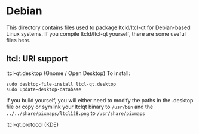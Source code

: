 
Debian
====================
This directory contains files used to package ltcld/ltcl-qt
for Debian-based Linux systems. If you compile ltcld/ltcl-qt yourself, there are some useful files here.

## ltcl: URI support ##


ltcl-qt.desktop  (Gnome / Open Desktop)
To install:

	sudo desktop-file-install ltcl-qt.desktop
	sudo update-desktop-database

If you build yourself, you will either need to modify the paths in
the .desktop file or copy or symlink your ltclqt binary to `/usr/bin`
and the `../../share/pixmaps/ltcl128.png` to `/usr/share/pixmaps`

ltcl-qt.protocol (KDE)

